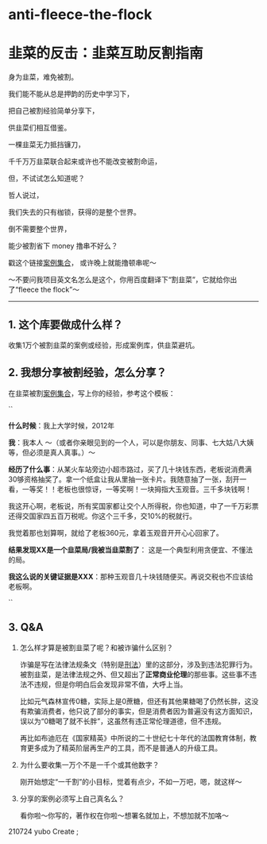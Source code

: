 # anti-fleece-the-flock
# 韭菜的反击：韭菜互助反割指南

身为韭菜，难免被割。

我们能不能从总是押韵的历史中学习下，

把自己被割经验简单分享下，

供韭菜们相互借鉴。

一棵韭菜无力抵挡镰刀，

千千万万韭菜联合起来或许也不能改变被割命运，

但，不试试怎么知道呢？

哲人说过，

我们失去的只有枷锁，获得的是整个世界。

倒不需要整个世界，

能少被割省下 money 撸串不好么？

戳这个链接[案例集合](./list.md)， 或许晚上就能撸顿串呢～

～不要问我项目英文名怎么是这个，你用百度翻译下“割韭菜”，它就给你出了“fleece the flock”～

---


## 1. 这个库要做成什么样？
收集1万个被割韭菜的案例或经验，形成案例库，供韭菜避坑。


## 2. 我想分享被割经验，怎么分享？

在韭菜被割[案例集合](./list.md)，写上你的经验，参考这个模板：

``

**什么时候**：我上大学时候，2012年

**我**：我本人  ～（或者你亲眼见到的一个人，可以是你朋友、同事、七大姑八大姨等，但必须是真人真事。）～

**经历了什么事**：从某火车站旁边小超市路过，买了几十块钱东西，老板说消费满30够资格抽奖了。拿一个纸盒让我从里抽一张卡片。我随意抽了一张，刮开一看，一等奖！！老板也很惊讶，一等奖啊！一块拇指大玉观音。三千多块钱啊！

我这开心啊，老板说，所有奖国家都让交个人所得税，你也知道，中了一千万彩票还得交国家四五百万税呢。你这个三千多，交10%的税就行。

我觉着那也划算啊，就给了老板360元，拿着玉观音开开心心回家了。

**结果发现XX是一个韭菜局/我被当韭菜割了**： 这是一个典型利用贪便宜、不懂法的局。

**我这么说的关键证据是XXX**：那种玉观音几十块钱随便买。再说交税也不应该给老板啊。


``

## 3.  Q&A
1. 怎么样才算是被割韭菜了呢？和被诈骗什么区别？

   诈骗是写在法律法规条文（特别是[刑法](http://www.npc.gov.cn/wxzl/wxzl/2000-12/17/content_4680.htm)）里的这部分，涉及到违法犯罪行为。被割韭菜，是法律法规之外、但又超出了**正常商业伦理**的那些事。这些事不违法不违规，但是你明白后会发现非常不值，大呼上当。

    比如元气森林宣传0糖，实际上是0蔗糖，但还有其他果糖喝了仍然长胖，这没有欺骗消费者，他只说了部分的事实，但是消费者因为普遍没有这方面知识，误以为“0糖喝了就不长胖”，这虽然有违正常伦理道德，但不违规。

    再比如布迪厄在《国家精英》中所说的二十世纪七十年代的法国教育体制，教育更多成为了精英阶层再生产的工具，而不是普通人的升级工具。

2. 为什么要收集一万个不是一千个或其他数字？
   
   刚开始想定“一千割”的小目标，觉着有点少，不如一万吧，嗯，就这样～
   
3. 分享的案例必须写上自己真名么？

    看你啦～你写的，著作权在你啦～想署名就加上，不想加就不加咯～ 

210724 yubo  Create ;
